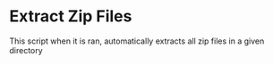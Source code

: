 # Extract Zip Files
This script when it is ran, automatically extracts all zip files in a given directory
